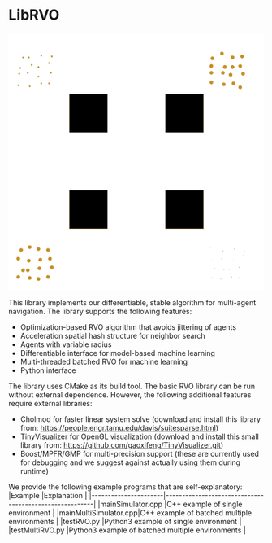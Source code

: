 # LibRVO

![](example.gif)

This library implements our differentiable, stable algorithm for multi-agent navigation. The library supports the following features:
- Optimization-based RVO algorithm that avoids jittering of agents
- Acceleration spatial hash structure for neighbor search
- Agents with variable radius
- Differentiable interface for model-based machine learning
- Multi-threaded batched RVO for machine learning
- Python interface

The library uses CMake as its build tool. The basic RVO library can be run without external dependence. However, the following additional features require external libraries:
- Cholmod for faster linear system solve (download and install this library from: https://people.engr.tamu.edu/davis/suitesparse.html)
- TinyVisualizer for OpenGL visualization (download and install this small library from: https://github.com/gaoxifeng/TinyVisualizer.git)
- Boost/MPFR/GMP for multi-precision support (these are currently used for debugging and we suggest against actually using them during runtime)

We provide the following example programs that are self-explanatory:
|Example          |Explanation                                                  |
|----------------------|--------------------------------------------------------|
|mainSimulator.cpp     |C++ example of single environment                       |
|mainMultiSimulator.cpp|C++ example of batched multiple environments            |
|testRVO.py            |Python3 example of single environment                   |
|testMultiRVO.py       |Python3 example of batched multiple environments        |

